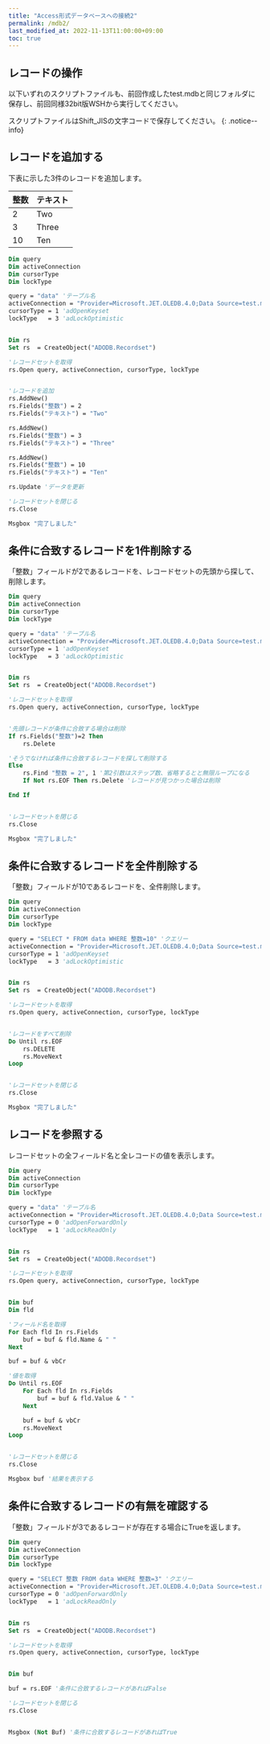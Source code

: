 ```yaml
---
title: "Access形式データベースへの接続2"
permalink: /mdb2/
last_modified_at: 2022-11-13T11:00:00+09:00
toc: true
---
```



## レコードの操作

以下いずれのスクリプトファイルも、前回作成したtest.mdbと同じフォルダに保存し、前回同様32bit版WSHから実行してください。

スクリプトファイルはShift_JISの文字コードで保存してください。 
{: .notice--info}


## レコードを追加する

下表に示した3件のレコードを追加します。

|整数|テキスト|
|---|---|
|2|Two|
|3|Three|
|10|Ten|

```vb
Dim query
Dim activeConnection
Dim cursorType
Dim lockType

query = "data" 'テーブル名
activeConnection = "Provider=Microsoft.JET.OLEDB.4.0;Data Source=test.mdb;" '接続文字列
cursorType = 1 'adOpenKeyset
lockType   = 3 'adLockOptimistic


Dim rs
Set rs  = CreateObject("ADODB.Recordset")

'レコードセットを取得
rs.Open query, activeConnection, cursorType, lockType


'レコードを追加
rs.AddNew()
rs.Fields("整数") = 2
rs.Fields("テキスト") = "Two"

rs.AddNew()
rs.Fields("整数") = 3
rs.Fields("テキスト") = "Three"

rs.AddNew()
rs.Fields("整数") = 10
rs.Fields("テキスト") = "Ten"

rs.Update 'データを更新

'レコードセットを閉じる
rs.Close 

Msgbox "完了しました"

```

## 条件に合致するレコードを1件削除する

「整数」フィールドが2であるレコードを、レコードセットの先頭から探して、削除します。

```vb
Dim query
Dim activeConnection
Dim cursorType
Dim lockType

query = "data" 'テーブル名
activeConnection = "Provider=Microsoft.JET.OLEDB.4.0;Data Source=test.mdb;" '接続文字列
cursorType = 1 'adOpenKeyset
lockType   = 3 'adLockOptimistic


Dim rs
Set rs  = CreateObject("ADODB.Recordset")

'レコードセットを取得
rs.Open query, activeConnection, cursorType, lockType


'先頭レコードが条件に合致する場合は削除
If rs.Fields("整数")=2 Then
    rs.Delete

'そうでなければ条件に合致するレコードを探して削除する
Else
    rs.Find "整数 = 2", 1 '第2引数はステップ数、省略するとと無限ループになる
    If Not rs.EOF Then rs.Delete 'レコードが見つかった場合は削除

End If


'レコードセットを閉じる
rs.Close 

Msgbox "完了しました"

```

## 条件に合致するレコードを全件削除する

「整数」フィールドが10であるレコードを、全件削除します。

```vb
Dim query
Dim activeConnection
Dim cursorType
Dim lockType

query = "SELECT * FROM data WHERE 整数=10" 'クエリー
activeConnection = "Provider=Microsoft.JET.OLEDB.4.0;Data Source=test.mdb;" '接続文字列
cursorType = 1 'adOpenKeyset
lockType   = 3 'adLockOptimistic


Dim rs
Set rs  = CreateObject("ADODB.Recordset")

'レコードセットを取得
rs.Open query, activeConnection, cursorType, lockType


'レコードをすべて削除
Do Until rs.EOF
    rs.DELETE
    rs.MoveNext
Loop


'レコードセットを閉じる
rs.Close

Msgbox "完了しました"

```

## レコードを参照する

レコードセットの全フィールド名と全レコードの値を表示します。

```vb
Dim query
Dim activeConnection
Dim cursorType
Dim lockType

query = "data" 'テーブル名
activeConnection = "Provider=Microsoft.JET.OLEDB.4.0;Data Source=test.mdb;" '接続文字列
cursorType = 0 'adOpenForwardOnly
lockType   = 1 'adLockReadOnly


Dim rs
Set rs  = CreateObject("ADODB.Recordset")

'レコードセットを取得
rs.Open query, activeConnection, cursorType, lockType


Dim buf
Dim fld

'フィールド名を取得
For Each fld In rs.Fields
    buf = buf & fld.Name & " "
Next

buf = buf & vbCr

'値を取得
Do Until rs.EOF
    For Each fld In rs.Fields
        buf = buf & fld.Value & " "
    Next

    buf = buf & vbCr
    rs.MoveNext
Loop


'レコードセットを閉じる
rs.Close

Msgbox buf '結果を表示する

```

## 条件に合致するレコードの有無を確認する

「整数」フィールドが3であるレコードが存在する場合にTrueを返します。

```vb
Dim query
Dim activeConnection
Dim cursorType
Dim lockType

query = "SELECT 整数 FROM data WHERE 整数=3" 'クエリー
activeConnection = "Provider=Microsoft.JET.OLEDB.4.0;Data Source=test.mdb;" '接続文字列
cursorType = 0 'adOpenForwardOnly
lockType   = 1 'adLockReadOnly


Dim rs
Set rs  = CreateObject("ADODB.Recordset")

'レコードセットを取得
rs.Open query, activeConnection, cursorType, lockType


Dim buf

buf = rs.EOF '条件に合致するレコードがあればFalse

'レコードセットを閉じる
rs.Close


Msgbox (Not Buf) '条件に合致するレコードがあればTrue

```
